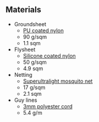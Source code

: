 Materials
---------

* Groundsheet
  * [PU coated nylon]( http://www.extremtextil.de/catalog/Groundsheet-Nylon-PU-coated-90-g-sqm::460.html)
  * 90 g/sqm
  * 1.1 sqm
* Flysheet
  * [Silicone coated nylon](http://www.extremtextil.de/catalog/Ripstop-Nylon-tent-fabric-silicone-coated-50-g-sqm-2nd-choice::1195.html)
  * 50 g/sqm
  * 4.9 sqm
* Netting
  * [Superultralight mosquito net]( http://www.extremtextil.de/catalog/Mosquito-Net-polyamide-140-mesh-qcm-17g-sqm-superultralight::1565.html)
  * 17 g/sqm
  * 2.1 sqm
* Guy lines
  * [3mm polyester cord](http://www.extremtextil.de/catalog/Polyester-Cord-3mm-16-windings::778.html)
  * 5.4 g/m
